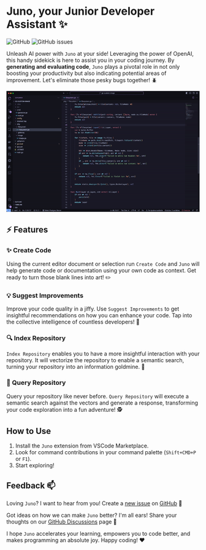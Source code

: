 # Juno, your Junior Developer Assistant :sparkles:

![GitHub](https://img.shields.io/github/license/emilkje/juno)
![GitHub issues](https://img.shields.io/github/issues/emilkje/juno)

Unleash AI power with `Juno` at your side! Leveraging the power of OpenAI, this handy sidekick is here to assist you in your coding journey. By **generating and evaluating code**, `Juno` plays a pivotal role in not only boosting your productivity but also indicating potential areas of improvement. Let's eliminate those pesky bugs together! :beetle:

![Example](./docs/video_sample.gif)

## :zap: Features 

### :sparkles: Create Code

Using the current editor document or selection run `Create Code` and `Juno` will help generate code or documentation using your own code as context. Get ready to turn those blank lines into art! :pencil2:

### :bulb: Suggest Improvements

Improve your code quality in a jiffy. Use `Suggest Improvements` to get insightful recommendations on how you can enhance your code. Tap into the collective intelligence of countless developers! :brain:

### :mag: Index Repository

`Index Repository` enables you to have a more insightful interaction with your repository. It will vectorize the repository to enable a semantic search, turning your repository into an information goldmine. :open_book:

### :eyes: Query Repository 

Query your repository like never before. `Query Repository` will execute a semantic search against the vectors and generate a response, transforming your code exploration into a fun adventure! :detective:

## How to Use

1. Install the `Juno` extension from VSCode Marketplace.
2. Look for command contributions in your command palette (`Shift+CMD+P` or `F1`).
3. Start exploring!

## Feedback :mailbox:

Loving `Juno`? I want to hear from you! Create a [new issue](https://github.com/emilkje/juno/issues/new) on [GitHub](https://github.com/your-github-username/juno) :bug:

Got ideas on how we can make `Juno` better? I'm all ears! Share your thoughts on our [GitHub Discussions](https://github.com/your-github-username/juno/discussions) page :speech_balloon:

I hope `Juno` accelerates your learning, empowers you to code better, and makes programming an absolute joy. Happy coding! :heart: